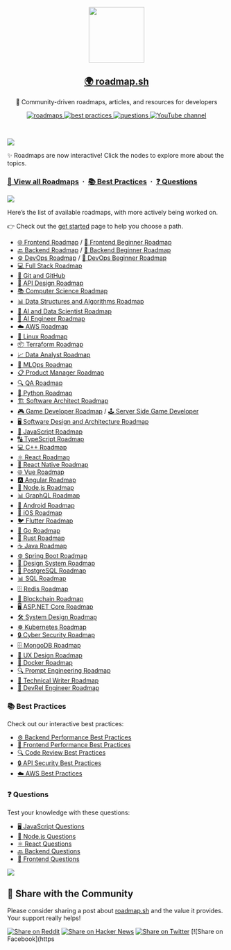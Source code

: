 <p align="center">
  <img src="public/images/brand.png" height="128">
  <h2 align="center"><a href="https://roadmap.sh">🌍 roadmap.sh</a></h2>
  <p align="center">🚀 Community-driven roadmaps, articles, and resources for developers</p>
  <p align="center">
    <a href="https://roadmap.sh/roadmaps">
      <img src="https://img.shields.io/badge/%E2%9C%A8-Roadmaps%20-0a0a0a.svg?style=flat&colorA=0a0a0a" alt="roadmaps" />
    </a>
    <a href="https://roadmap.sh/best-practices">
      <img src="https://img.shields.io/badge/%E2%9C%A8-Best%20Practices-0a0a0a.svg?style=flat&colorA=0a0a0a" alt="best practices" />
    </a>
    <a href="https://roadmap.sh/questions">
      <img src="https://img.shields.io/badge/%E2%9C%A8-Questions-0a0a0a.svg?style=flat&colorA=0a0a0a" alt="questions" />
    </a>
    <a href="https://www.youtube.com/channel/UCA0H2KIWgWTwpTFjSxp0now?sub_confirmation=1">
      <img src="https://img.shields.io/badge/%E2%9C%A8-YouTube%20Channel-0a0a0a.svg?style=flat&colorA=0a0a0a" alt="YouTube channel" />
    </a>
  </p>
</p>

<br>

![](https://i.imgur.com/waxVImv.png)

✨ Roadmaps are now interactive! Click the nodes to explore more about the topics.

### [🔗 View all Roadmaps](https://roadmap.sh) &nbsp;&middot;&nbsp; [📚 Best Practices](https://roadmap.sh/best-practices) &nbsp;&middot;&nbsp; [❓ Questions](https://roadmap.sh/questions)

![](https://i.imgur.com/waxVImv.png)

Here’s the list of available roadmaps, with more actively being worked on. 

👉 Check out the [get started](https://roadmap.sh/get-started) page to help you choose a path.

- [🌐 Frontend Roadmap](https://roadmap.sh/frontend) / [🌟 Frontend Beginner Roadmap](https://roadmap.sh/frontend?r=frontend-beginner)
- [🔙 Backend Roadmap](https://roadmap.sh/backend) / [🌟 Backend Beginner Roadmap](https://roadmap.sh/backend?r=backend-beginner)
- [⚙️ DevOps Roadmap](https://roadmap.sh/devops) / [🌟 DevOps Beginner Roadmap](https://roadmap.sh/devops?r=devops-beginner)
- [💻 Full Stack Roadmap](https://roadmap.sh/full-stack)
- [🔧 Git and GitHub](https://roadmap.sh/git-github)
- [📡 API Design Roadmap](https://roadmap.sh/api-design)
- [📚 Computer Science Roadmap](https://roadmap.sh/computer-science)
- [📊 Data Structures and Algorithms Roadmap](https://roadmap.sh/datastructures-and-algorithms)
- [🤖 AI and Data Scientist Roadmap](https://roadmap.sh/ai-data-scientist)
- [🧠 AI Engineer Roadmap](https://roadmap.sh/ai-engineer)
- [☁️ AWS Roadmap](https://roadmap.sh/aws)
- [🐧 Linux Roadmap](https://roadmap.sh/linux)
- [📦 Terraform Roadmap](https://roadmap.sh/terraform)
- [📈 Data Analyst Roadmap](https://roadmap.sh/data-analyst)
- [🔄 MLOps Roadmap](https://roadmap.sh/mlops)
- [📋 Product Manager Roadmap](https://roadmap.sh/product-manager)
- [🔍 QA Roadmap](https://roadmap.sh/qa)
- [🐍 Python Roadmap](https://roadmap.sh/python)
- [🏗️ Software Architect Roadmap](https://roadmap.sh/software-architect)
- [🎮 Game Developer Roadmap](https://roadmap.sh/game-developer) / [🕹️ Server Side Game Developer](https://roadmap.sh/server-side-game-developer)
- [🖥️ Software Design and Architecture Roadmap](https://roadmap.sh/software-design-architecture)
- [📜 JavaScript Roadmap](https://roadmap.sh/javascript)
- [🔠 TypeScript Roadmap](https://roadmap.sh/typescript)
- [💻 C++ Roadmap](https://roadmap.sh/cpp)
- [⚛️ React Roadmap](https://roadmap.sh/react)
- [📱 React Native Roadmap](https://roadmap.sh/react-native)
- [🌐 Vue Roadmap](https://roadmap.sh/vue)
- [🅰️ Angular Roadmap](https://roadmap.sh/angular)
- [🌲 Node.js Roadmap](https://roadmap.sh/nodejs)
- [📊 GraphQL Roadmap](https://roadmap.sh/graphql)
- [📱 Android Roadmap](https://roadmap.sh/android)
- [🍏 iOS Roadmap](https://roadmap.sh/ios)
- [🐦 Flutter Roadmap](https://roadmap.sh/flutter)
- [🐹 Go Roadmap](https://roadmap.sh/golang)
- [🦀 Rust Roadmap](https://roadmap.sh/rust)
- [☕ Java Roadmap](https://roadmap.sh/java)
- [⚙️ Spring Boot Roadmap](https://roadmap.sh/spring-boot)
- [🎨 Design System Roadmap](https://roadmap.sh/design-system)
- [🐘 PostgreSQL Roadmap](https://roadmap.sh/postgresql-dba)
- [📊 SQL Roadmap](https://roadmap.sh/sql)
- [🗄️ Redis Roadmap](https://roadmap.sh/redis)
- [🔗 Blockchain Roadmap](https://roadmap.sh/blockchain)
- [🖥️ ASP.NET Core Roadmap](https://roadmap.sh/aspnet-core)
- [🛠️ System Design Roadmap](https://roadmap.sh/system-design)
- [☸️ Kubernetes Roadmap](https://roadmap.sh/kubernetes)
- [🔒 Cyber Security Roadmap](https://roadmap.sh/cyber-security)
- [🗄️ MongoDB Roadmap](https://roadmap.sh/mongodb)
- [🎨 UX Design Roadmap](https://roadmap.sh/ux-design)
- [🐳 Docker Roadmap](https://roadmap.sh/docker)
- [🔍 Prompt Engineering Roadmap](https://roadmap.sh/prompt-engineering)
- [📝 Technical Writer Roadmap](https://roadmap.sh/technical-writer)
- [🤝 DevRel Engineer Roadmap](https://roadmap.sh/devrel)

### 📚 Best Practices

Check out our interactive best practices:

- [⚙️ Backend Performance Best Practices](https://roadmap.sh/best-practices/backend-performance)
- [🎨 Frontend Performance Best Practices](https://roadmap.sh/best-practices/frontend-performance)
- [🔍 Code Review Best Practices](https://roadmap.sh/best-practices/code-review)
- [🔒 API Security Best Practices](https://roadmap.sh/best-practices/api-security)
- [☁️ AWS Best Practices](https://roadmap.sh/best-practices/aws)

### ❓ Questions

Test your knowledge with these questions:

- [🖥️ JavaScript Questions](https://roadmap.sh/questions/javascript)
- [🌲 Node.js Questions](https://roadmap.sh/questions/nodejs)
- [⚛️ React Questions](https://roadmap.sh/questions/react)
- [🔙 Backend Questions](https://roadmap.sh/questions/backend)
- [🎨 Frontend Questions](https://roadmap.sh/questions/frontend)

![](https://i.imgur.com/waxVImv.png)

## 🤝 Share with the Community

Please consider sharing a post about [roadmap.sh](https://roadmap.sh) and the value it provides. Your support really helps!

[![Share on Reddit](https://img.shields.io/badge/share%20on-reddit-red?logo=reddit)](https://reddit.com/submit?url=https://roadmap.sh&title=Interactive%20roadmaps,%20guides%20and%20other%20educational%20content%20for%20Developers)
[![Share on Hacker News](https://img.shields.io/badge/share%20on-hacker%20news-orange?logo=ycombinator)](https://news.ycombinator.com/submitlink?u=https://roadmap.sh)
[![Share on Twitter](https://img.shields.io/badge/share%20on-twitter-03A9F4?logo=twitter)](https://twitter.com/share?url=https://roadmap.sh&text=Interactive%20roadmaps,%20guides%20and%20other%20educational%20content%20for%20Developers)
[![Share on Facebook](https
